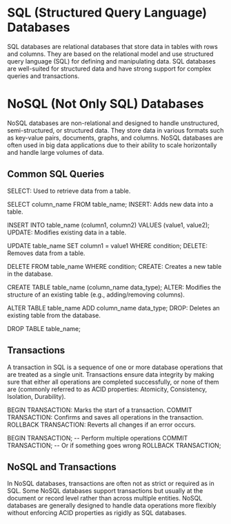 # SQL (Structured Query Language) Databases
SQL databases are relational databases that store data in tables with rows and columns. They are based on the relational model and use structured query language (SQL) for defining and manipulating data. SQL databases are well-suited for structured data and have strong support for complex queries and transactions.

# NoSQL (Not Only SQL) Databases
NoSQL databases are non-relational and designed to handle unstructured, semi-structured, or structured data. They store data in various formats such as key-value pairs, documents, graphs, and columns. NoSQL databases are often used in big data applications due to their ability to scale horizontally and handle large volumes of data.


## Common SQL Queries
SELECT: Used to retrieve data from a table.


SELECT column_name FROM table_name;
INSERT: Adds new data into a table.


INSERT INTO table_name (column1, column2) VALUES (value1, value2);
UPDATE: Modifies existing data in a table.


UPDATE table_name SET column1 = value1 WHERE condition;
DELETE: Removes data from a table.


DELETE FROM table_name WHERE condition;
CREATE: Creates a new table in the database.


CREATE TABLE table_name (column_name data_type);
ALTER: Modifies the structure of an existing table (e.g., adding/removing columns).


ALTER TABLE table_name ADD column_name data_type;
DROP: Deletes an existing table from the database.


DROP TABLE table_name;
## Transactions
A transaction in SQL is a sequence of one or more database operations that are treated as a single unit. Transactions ensure data integrity by making sure that either all operations are completed successfully, or none of them are (commonly referred to as ACID properties: Atomicity, Consistency, Isolation, Durability).

BEGIN TRANSACTION: Marks the start of a transaction.
COMMIT TRANSACTION: Confirms and saves all operations in the transaction.
ROLLBACK TRANSACTION: Reverts all changes if an error occurs.

BEGIN TRANSACTION;
-- Perform multiple operations
COMMIT TRANSACTION;
-- Or if something goes wrong
ROLLBACK TRANSACTION;

## NoSQL and Transactions
In NoSQL databases, transactions are often not as strict or required as in SQL. Some NoSQL databases support transactions but usually at the document or record level rather than across multiple entities. NoSQL databases are generally designed to handle data operations more flexibly without enforcing ACID properties as rigidly as SQL databases.